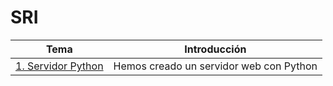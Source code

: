 # SRI
| **Tema**  | **Introducción**  |
|---|---|
| [1. Servidor Python](ejercicios/ejercicio1/1.Servidor-web-Python.md)  | Hemos creado un servidor web con Python |

